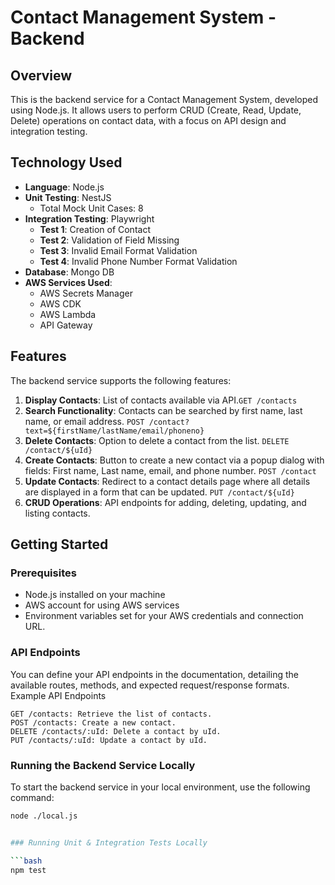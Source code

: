 # Contact Management System - Backend

## Overview
This is the backend service for a Contact Management System, developed using Node.js. It allows users to perform CRUD (Create, Read, Update, Delete) operations on contact data, with a focus on API design and integration testing.

## Technology Used
- **Language**: Node.js
- **Unit Testing**: NestJS
  - Total Mock Unit Cases: 8
- **Integration Testing**: Playwright
  - **Test 1**: Creation of Contact
  - **Test 2**: Validation of Field Missing
  - **Test 3**: Invalid Email Format Validation
  - **Test 4**: Invalid Phone Number Format Validation
- **Database**: Mongo DB
- **AWS Services Used**: 
  - AWS Secrets Manager
  - AWS CDK
  - AWS Lambda
  - API Gateway
 

## Features
The backend service supports the following features:
1. **Display Contacts**: List of contacts available via API.`GET /contacts`
2. **Search Functionality**: Contacts can be searched by first name, last name, or email address. `POST /contact?text=${firstName/lastName/email/phoneno}`
3. **Delete Contacts**: Option to delete a contact from the list. `DELETE /contact/${uId}`
4. **Create Contacts**: Button to create a new contact via a popup dialog with fields: First name, Last name, email, and phone number. `POST /contact`
5. **Update Contacts**: Redirect to a contact details page where all details are displayed in a form that can be updated. `PUT /contact/${uId}`
6. **CRUD Operations**: API endpoints for adding, deleting, updating, and listing contacts.

## Getting Started

### Prerequisites
- Node.js installed on your machine
- AWS account for using AWS services
- Environment variables set for your AWS credentials and connection URL.

### API Endpoints

You can define your API endpoints in the documentation, detailing the available routes, methods, and expected request/response formats.
Example API Endpoints

    GET /contacts: Retrieve the list of contacts.
    POST /contacts: Create a new contact.
    DELETE /contacts/:uId: Delete a contact by uId.
    PUT /contacts/:uId: Update a contact by uId.

### Running the Backend Service Locally
To start the backend service in your local environment, use the following command:

```bash
node ./local.js


### Running Unit & Integration Tests Locally

```bash
npm test